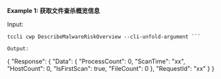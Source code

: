 **Example 1: 获取文件查杀概览信息**



Input: 

```
tccli cwp DescribeMalwareRiskOverview --cli-unfold-argument ```

Output: 
```
{
    "Response": {
        "Data": {
            "ProcessCount": 0,
            "ScanTime": "xx",
            "HostCount": 0,
            "IsFirstScan": true,
            "FileCount": 0
        },
        "RequestId": "xx"
    }
}
```

